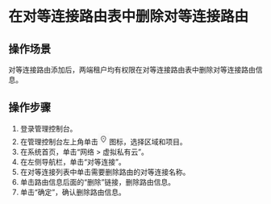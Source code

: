 # 在对等连接路由表中删除对等连接路由<a name="zh-cn_topic_0046655043"></a>

## 操作场景<a name="s45b2ece92df640c0a3907ed35916cd2b"></a>

对等连接路由添加后，两端租户均有权限在对等连接路由表中删除对等连接路由信息。

## 操作步骤<a name="seafff87665be4c31a959087dfa899a30"></a>

1.  登录管理控制台。
2.  在管理控制台左上角单击![](figures/icon-region.png)图标，选择区域和项目。
3.  在系统首页，单击“网络 \> 虚拟私有云”。
4.  在左侧导航栏，单击“对等连接”。
5.  在对等连接列表中单击需要删除路由的对等连接名称。
6.  单击路由信息后面的“删除”链接，删除路由信息。
7.  单击“确定”，确认删除路由信息。

